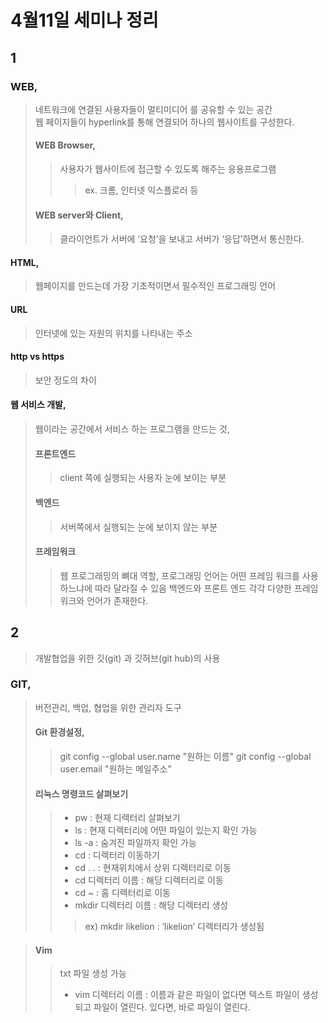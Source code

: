 # 4월11일 세미나 정리
## 1
### WEB,
> 네트워크에 연결된 사용자들이 멀티미디어 를 공유할 수 있는 공간</br>
> 웹 페이지들이 hyperlink를 통해 연결되어 하나의 웹사이트를 구성한다.
> #### WEB Browser,
>> 사용자가 웹사이트에 접근할 수 있도록 해주는 응용프로그램
>>> ex. 크롬, 인터넷 익스플로러 등
> #### WEB server와 Client,
>> 클라이언트가 서버에 ‘요청’을 보내고 서버가 ‘응답’하면서 통신한다.

#### HTML,
> 웹페이지를 만드는데 가장 기초적이면서 필수적인 프로그래밍 언어
#### URL
> 인터넷에 있는 자원의 위치를 나타내는 주소
#### http vs https
> 보안 정도의 차이

#### 웹 서비스 개발,
> 웹이라는 공간에서 서비스 하는 프로그램을 만드는 것,
> #### 프론트엔드
>> client 쪽에 실행되는 사용자 눈에 보이는 부분
> #### 백엔드
>> 서버쪽에서 실행되는 눈에 보이지 않는 부분
> #### 프레임워크
>> 웹 프로그래밍의 뼈대 역할, 프로그래밍 언어는 어떤 프레임 워크를 사용하느냐에 따라 달라질 수 있음
> 백엔드와 프론트 엔드 각각 다양한 프레임워크와 언어가 존재한다.

## 2 
>개발협업을 위한 깃(git) 과 깃허브(git hub)의 사용
### GIT,
>버전관리, 백업, 협업을 위한 관리자 도구
> #### Git 환경설정,
>> git config --global user.name "원하는 이름"
>> git config --global user.email "원하는 메일주소"
> #### 리눅스 명령코드 살펴보기
>> * pw : 현재 디렉터리 살펴보기 
>> * ls : 현재 디렉터리에 어떤 파일이 있는지 확인 가능 
>> * ls -a : 숨겨진 파일까지 확인 가능
>> * cd : 디렉터리 이동하기
>> * cd . . : 현재위치에서 상위 디렉터리로 이동 
>> * cd 디렉터리 이름 : 해당 디렉터리로 이동
>> * cd ~ : 홈 디렉터리로 이동
>> * mkdir 디렉터리 이름 : 해당 디렉터리 생성 </br>
>>> ex) mkdir likelion : ‘likelion’ 디렉터리가 생성됨

> #### Vim
>> txt 파일 생성 가능
>> * vim 디렉터리 이름 : 이름과 같은 파일이 없다면 텍스트 파일이 생성되고 파일이 열린다. 있다면, 바로 파일이 열린다.



